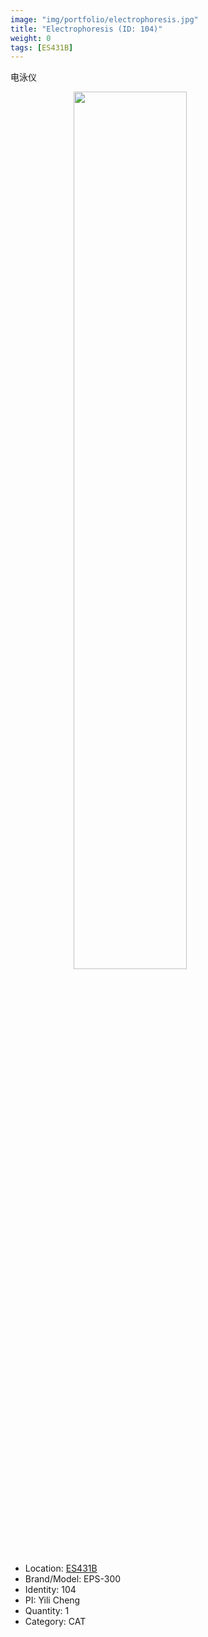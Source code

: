 ```yaml
---
image: "img/portfolio/electrophoresis.jpg"
title: "Electrophoresis (ID: 104)"
weight: 0
tags: [ES431B]
---
```


电泳仪

<!--more-->

<img src="../../img/portfolio/electrophoresis.jpg" width="60%" style="display: block; margin: auto;">

- Location: [ES431B](../../tags/es431b)
- Brand/Model: EPS-300
- Identity: 104
- PI: Yili Cheng
- Quantity: 1
- Category: CAT






